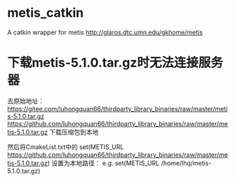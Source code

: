 metis_catkin
=============

A catkin wrapper for metis http://glaros.dtc.umn.edu/gkhome/metis

下载metis-5.1.0.tar.gz时无法连接服务器
=============

去原始地址：
https://gitee.com/luhongquan66/thirdparty_library_binaries/raw/master/metis-5.1.0.tar.gz
https://github.com/luhongquan66/thirdparty_library_binaries/raw/master/metis-5.1.0.tar.gz
下载压缩包到本地

然后将CmakeList.txt中的
set(METIS_URL https://github.com/luhongquan66/thirdparty_library_binaries/raw/master/metis-5.1.0.tar.gz)
设置为本地路径：
e.g. set(METIS_URL /home/lhq/metis-5.1.0.tar.gz)
